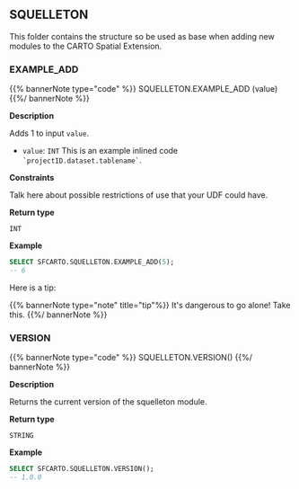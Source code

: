 ## SQUELLETON

This folder contains the structure so be used as base when adding new modules to the CARTO Spatial Extension.

### EXAMPLE_ADD

{{% bannerNote type="code" %}}
SQUELLETON.EXAMPLE_ADD (value)
{{%/ bannerNote %}}

**Description**

Adds 1 to input `value`.

* `value`: `INT` This is an example inlined code <code>\`projectID.dataset.tablename\`</code>.

**Constraints**

Talk here about possible restrictions of use that your UDF could have.

**Return type**

`INT`

**Example**

```sql
SELECT SFCARTO.SQUELLETON.EXAMPLE_ADD(5);
-- 6
```

Here is a tip:

{{% bannerNote type="note" title="tip"%}}
It's dangerous to go alone! Take this.
{{%/ bannerNote %}}

### VERSION

{{% bannerNote type="code" %}}
SQUELLETON.VERSION()
{{%/ bannerNote %}}

**Description**

Returns the current version of the squelleton module.

**Return type**

`STRING`

**Example**

```sql
SELECT SFCARTO.SQUELLETON.VERSION();
-- 1.0.0
```
